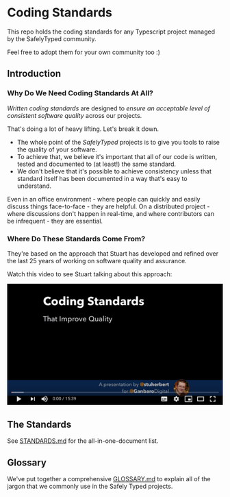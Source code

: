 # Coding Standards

This repo holds the coding standards for any Typescript project managed by the SafelyTyped community.

Feel free to adopt them for your own community too :)

## Introduction

### Why Do We Need Coding Standards At All?

_Written coding standards_ are designed to _ensure an acceptable level of consistent software quality_ across our projects.

That's doing a lot of heavy lifting. Let's break it down.

* The whole point of the _SafelyTyped_ projects is to give you tools to raise the quality of your software.
* To achieve that, we believe it's important that all of our code is written, tested and documented to (at least!) the same standard.
* We don't believe that it's possible to achieve consistency unless that standard itself has been documented in a way that's easy to understand.

Even in an office environment - where people can quickly and easily discuss things face-to-face - they are helpful. On a distributed project - where discussions don't happen in real-time, and where contributors can be infrequent - they are essential.

### Where Do These Standards Come From?

They're based on the approach that Stuart has developed and refined over the last 25 years of working on software quality and assurance.

Watch this video to see Stuart talking about this approach:

[![](assets/YouTube-Coding-Standards.png)](https://www.youtube.com/watch?v=bPTUmKc_F_g)

## The Standards

See [STANDARDS.md](STANDARDS.md) for the all-in-one-document list.

## Glossary

We've put together a comprehensive [GLOSSARY.md](./glossary/README.md) to explain all of the jargon that we commonly use in the Safely Typed projects.